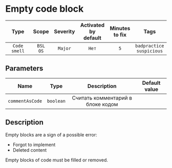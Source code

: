 # Empty code block

| Type | Scope | Severity | Activated<br/>by default | Minutes<br/>to fix | Tags |
| :-: | :-: | :-: | :-: | :-: | :-: |
| `Code smell` | `BSL`<br/>`OS` | `Major` | `Нет` | `5` | `badpractice`<br/>`suspicious` |

## Parameters 

| Name | Type | Description | Default value |
| :-: | :-: | :-: | :-: |
| `commentAsCode` | `boolean` | Считать комментарий в блоке кодом |  |

<!-- Блоки выше заполняются автоматически, не трогать -->
## Description

Empty blocks are a sign of a possible error:

- Forgot to implement
- Deleted content

Empty blocks of code must be filled or removed.
